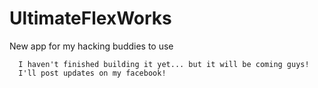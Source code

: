 # UltimateFlexWorks
New app for my hacking buddies to use   



      I haven't finished building it yet... but it will be coming guys!
      I'll post updates on my facebook!
